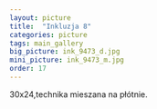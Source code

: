 ```yaml
---
layout: picture
title:  "Inkluzja 8"
categories: picture
tags: main_gallery
big_picture: ink_9473_d.jpg
mini_picture: ink_9473_m.jpg
order: 17
---
```

30x24,technika mieszana na płótnie.
